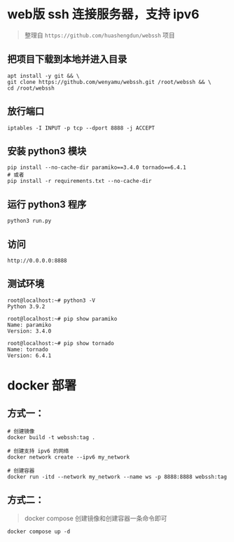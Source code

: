 # web版 ssh 连接服务器，支持 ipv6
> 整理自 `https://github.com/huashengdun/webssh` 项目

## 把项目下载到本地并进入目录
```
apt install -y git && \
git clone https://github.com/wenyamu/webssh.git /root/webssh && \
cd /root/webssh
```
## 放行端口
```
iptables -I INPUT -p tcp --dport 8888 -j ACCEPT
```
## 安装 python3 模块
```
pip install --no-cache-dir paramiko==3.4.0 tornado==6.4.1
# 或者
pip install -r requirements.txt --no-cache-dir
```
## 运行 python3 程序
```
python3 run.py
```
## 访问
```
http://0.0.0.0:8888
```
## 测试环境
```
root@localhost:~# python3 -V
Python 3.9.2

root@localhost:~# pip show paramiko
Name: paramiko
Version: 3.4.0

root@localhost:~# pip show tornado
Name: tornado
Version: 6.4.1
```

# docker 部署
## 方式一：
```
# 创建镜像
docker build -t webssh:tag .

# 创建支持 ipv6 的网络
docker network create --ipv6 my_network

# 创建容器
docker run -itd --network my_network --name ws -p 8888:8888 webssh:tag
```
## 方式二：
> docker compose 创建镜像和创建容器一条命令即可
```
docker compose up -d
```

